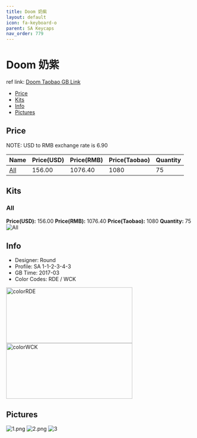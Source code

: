 ```yaml
---
title: Doom 奶紫
layout: default
icon: fa-keyboard-o
parent: SA Keycaps
nav_order: 779
---
```


# Doom 奶紫

ref link: [Doom Taobao GB Link](https://item.taobao.com/item.htm?spm=a1z10.3-c.w4002-16202688696.29.402e3181YQ4NQt&id=546319335952)

* [Price](#price)
* [Kits](#kits)
* [Info](#info)
* [Pictures](#pictures)


## Price  
NOTE: USD to RMB exchange rate is 6.90

| Name          | Price(USD)    |  Price(RMB) |  Price(Taobao) | Quantity |
| ------------- | ------------- |  ---------- |  --------- | -------- |
|[All](#all)|156.00|1076.40|1080|75|


## Kits
### All
**Price(USD):** 156.00    **Price(RMB):** 1076.40    **Price(Taobao):** 1080    **Quantity:** 75
<img src="{{ 'assets/images/sa-keycaps/doom/kits_pics/all.jpg' | relative_url }}" alt="All" class="image featured">


## Info
* Designer: Round
* Profile: SA 1-1-2-3-4-3
* GB Time: 2017-03
* Color Codes: RDE / WCK  
<img src="{{ 'assets/images/sa-keycaps/SP_ColorCodes/abs/SP_Abs_ColorCodes_RDE.png' | relative_url }}" alt="colorRDE" height="150" width="340">
<img src="{{ 'assets/images/sa-keycaps/SP_ColorCodes/abs/SP_Abs_ColorCodes_WCK.png' | relative_url }}" alt="colorWCK" height="150" width="340">


## Pictures
<img src="{{ 'assets/images/sa-keycaps/doom/rendering_pics/1.png' | relative_url }}" alt="1.png" class="image featured">
<img src="{{ 'assets/images/sa-keycaps/doom/rendering_pics/2.png' | relative_url }}" alt="2.png" class="image featured">
<img src="{{ 'assets/images/sa-keycaps/doom/rendering_pics/3.jpg' | relative_url }}" alt="3" class="image featured">
